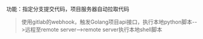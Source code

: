 功能：指定分支提交代码，项目服务器自动拉取代码

> 使用gitlab的webhook，触发Golang项目api接口，执行本地python脚本-->远程至remote server-->remote server执行本地shell脚本